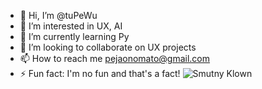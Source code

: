 - 👋 Hi, I’m @tuPeWu
- 👀 I’m interested in UX, AI
- 🌱 I’m currently learning Py
- 💞️ I’m looking to collaborate on UX projects
- 📫 How to reach me pejaonomato@gmail.com
- ⚡ Fun fact: I'm no fun and that's a fact! ![Smutny Klown](https://github.com/tuPeWu/promptograf/blob/main/sciezka_do_pliku.png)

<!---
tuPeWu/tuPeWu is a ✨ special ✨ repository because its `README.md` (this file) appears on your GitHub profile.
You can click the Preview link to take a look at your changes.
--->
